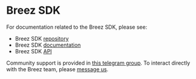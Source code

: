 # Breez SDK
For documentation related to the Breez SDK, please see:
* Breez SDK [repository](https://github.com/breez/breez-sdk)
* Breez SDK [documentation](https://sdk-doc.breez.technology)
* Breez SDK [API](https://breez.github.io/breez-sdk-rustdoc/doc/breez_sdk_core/) 

Community support is provided in [this telegram group](https://t.me/breezsdk). To interact directly with the Breez team, please [message us](contact@breez.technology).
